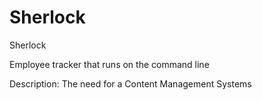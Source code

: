# Sherlock

Sherlock

Employee tracker that runs on the command line

Description:
The need for a Content Management Systems 